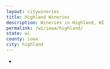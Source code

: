 ```yaml
---
layout: citywineries
title: Highland Wineries
description: Wineries in Highland, WI
permalink: /wi/iowa/highland/
state: wi
county: iowa
city: highland
---
```

-
